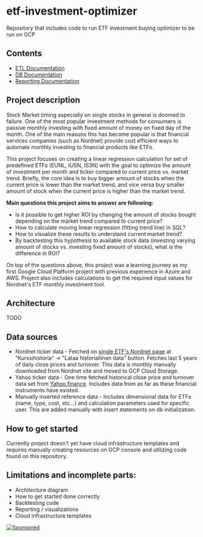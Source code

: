 # etf-investment-optimizer
Repository that includes code to run ETF investment buying optimizer to be run on GCP

## Contents
- [ETL Documentation](./etl/readme.md)
- [DB Documentation](./db/readme.md)
- [Reporting Documentation](reporting/readme.md)

## Project description
Stock Market timing especially on single stocks in general is doomed to failure. One of the most popular investment methods for consumers is passive monthly investing with fixed amount of money on fixed day of the month. One of the main reasons this has become popular is that financial services companies (such as Nordnet) provide cost efficient ways to automate monthly investing to financial products like ETFs.

This project focuses on creating a linear regression calculation for set of predefined ETFs (EUNL, IUSN, IS3N) with the goal to optimize the amount of investment per month and ticker compared to current price vs. market trend. Briefly, the core idea is to buy bigger amount of stocks when the current price is lower than the market trend, and vice versa buy smaller amount of stock when the current price is higher than the market trend.

**Main questions this project aims to answer are following:** 
- Is it possible to get higher ROI by changing the amount of stocks bought depending on the market trend compared to current price?
- How to calculate moving linear regression (fitting trend line) in SQL?
- How to visualize these results to understand current market trend?
- By backtesting this hypothesis to available stock data (investing varying amount of stocks vs. investing fixed amount of stocks), what is the difference in ROI?

On top of the questions above, this project was a learning journey as my first Google Cloud Platform project with previous experience in Azure and AWS. Project also includes calculations to get the required input values for Nordnet's ETF monthly investment tool.

## Architecture
TODO

## Data sources
- Nordnet ticker data - Fetched on [single ETF's Nordnet page](https://www.nordnet.fi/markkinakatsaus/etf-listat/16309430-i-shares-core-msci) at "Kurssihistoria" -> "Lataa historiallinen data" button. Fetches last 5 years of daily close prices and turnover. This data is monthly manually downloaded from Nordnet site and moved to GCP Cloud Storage.
- Yahoo ticker data - One time fetched historical close price and turnover data set from [Yahoo finance](https://finance.yahoo.com/quote/EUNL.DE/). Includes data from as far as these financial instruments have existed.
- Manually inserted reference data - Includes dimensional data for ETFs (name, type, cost, etc...) and calculation parameters used for specific user. This are added manually with insert statements on db initialization. 

## How to get started
Currently project doesn't yet have cloud infrastructure templates and requires manually creating resources on GCP console and utilizing code found on this repository.

## Limitations and incomplete parts:
- Architecture diagram
- How to get started done correctly
- Backtesting code
- Reporting / visualizations
- Cloud infrastructure templates






[![Sponsored](https://img.shields.io/badge/chilicorn-sponsored-brightgreen.svg?logo=data%3Aimage%2Fpng%3Bbase64%2CiVBORw0KGgoAAAANSUhEUgAAAA4AAAAPCAMAAADjyg5GAAABqlBMVEUAAAAzmTM3pEn%2FSTGhVSY4ZD43STdOXk5lSGAyhz41iz8xkz2HUCWFFhTFFRUzZDvbIB00Zzoyfj9zlHY0ZzmMfY0ydT0zjj92l3qjeR3dNSkoZp4ykEAzjT8ylUBlgj0yiT0ymECkwKjWqAyjuqcghpUykD%2BUQCKoQyAHb%2BgylkAyl0EynkEzmkA0mUA3mj86oUg7oUo8n0k%2FS%2Bw%2Fo0xBnE5BpU9Br0ZKo1ZLmFZOjEhesGljuzllqW50tH14aS14qm17mX9%2Bx4GAgUCEx02JySqOvpSXvI%2BYvp2orqmpzeGrQh%2Bsr6yssa2ttK6v0bKxMBy01bm4zLu5yry7yb29x77BzMPCxsLEzMXFxsXGx8fI3PLJ08vKysrKy8rL2s3MzczOH8LR0dHW19bX19fZ2dna2trc3Nzd3d3d3t3f39%2FgtZTg4ODi4uLj4%2BPlGxLl5eXm5ubnRzPn5%2Bfo6Ojp6enqfmzq6urr6%2Bvt7e3t7u3uDwvugwbu7u7v6Obv8fDz8%2FP09PT2igP29vb4%2BPj6y376%2Bu%2F7%2Bfv9%2Ff39%2Fv3%2BkAH%2FAwf%2FtwD%2F9wCyh1KfAAAAKXRSTlMABQ4VGykqLjVCTVNgdXuHj5Kaq62vt77ExNPX2%2Bju8vX6%2Bvr7%2FP7%2B%2FiiUMfUAAADTSURBVAjXBcFRTsIwHAfgX%2FtvOyjdYDUsRkFjTIwkPvjiOTyX9%2FAIJt7BF570BopEdHOOstHS%2BX0s439RGwnfuB5gSFOZAgDqjQOBivtGkCc7j%2B2e8XNzefWSu%2BsZUD1QfoTq0y6mZsUSvIkRoGYnHu6Yc63pDCjiSNE2kYLdCUAWVmK4zsxzO%2BQQFxNs5b479NHXopkbWX9U3PAwWAVSY%2FpZf1udQ7rfUpQ1CzurDPpwo16Ff2cMWjuFHX9qCV0Y0Ok4Jvh63IABUNnktl%2B6sgP%2BARIxSrT%2FMhLlAAAAAElFTkSuQmCC)](http://spiceprogram.org/oss-sponsorship)
